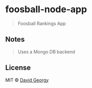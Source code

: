 # foosball-node-app

> Foosball Rankings App

## Notes

> Uses a Mongo DB backend

## License

MIT © [David Georgy](https://github.com/dgeorgy007)
